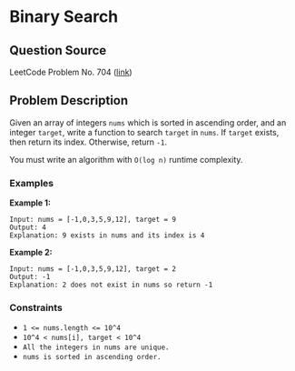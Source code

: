 # Binary Search

## Question Source

LeetCode Problem No. 704 ([link](https://leetcode.com/problems/binary-search/))

## Problem Description

Given an array of integers `nums` which is sorted in ascending order, and an integer `target`, write a function to search `target` in `nums`. If `target` exists, then return its index. Otherwise, return `-1`.

You must write an algorithm with `O(log n)` runtime complexity.

### Examples

**Example 1:**
```ignorelang
Input: nums = [-1,0,3,5,9,12], target = 9
Output: 4
Explanation: 9 exists in nums and its index is 4
```

**Example 2:**
```ignorelang
Input: nums = [-1,0,3,5,9,12], target = 2
Output: -1
Explanation: 2 does not exist in nums so return -1
```

### Constraints

- `1 <= nums.length <= 10^4`
- `10^4 < nums[i], target < 10^4`
- `All the integers in nums are unique.`
- `nums is sorted in ascending order.`
